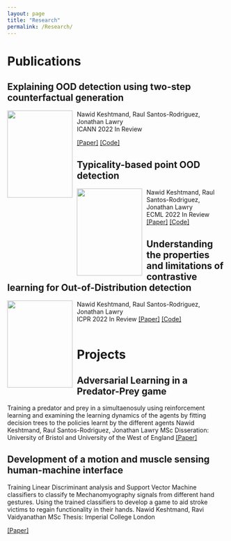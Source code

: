 ```yaml
---
layout: page
title: "Research"
permalink: /Research/
---
```


# Publications

## Explaining OOD detection using two-step   counterfactual generation

<img src="../images/what-if.jpg" width="150" 
     height="200" style="float: left;margin-right:10px" />
     
Nawid Keshtmand, Raul Santos-Rodriguez, Jonathan Lawry  
ICANN 2022 In Review

[[Paper]](https://www.overleaf.com/project/623c91a3e49ceb864ebc4e44) [[Code]](https://github.com/OngoingMLProjects/Contrastive_Dirichlet)


##  Typicality-based point OOD detection
<img src="../images/Typicality_inference.png" width="150" 
     height="200" style="float: left;margin-right:10px" />
     
     
Nawid Keshtmand, Raul Santos-Rodriguez, Jonathan Lawry  
ECML 2022 In Review
[[Paper]](https://www.overleaf.com/project/6177e98aed9c4d52c9b492db) [[Code]](https://github.com/OngoingMLProjects/Contrastive_Representation_Uncertainty)

## Understanding the properties and limitations of contrastive learning for Out-of-Distribution detection
<img src="../images/spectral_values.png" width="150" 
     height="200" style="float: left;margin-right:10px" />

Nawid Keshtmand, Raul Santos-Rodriguez, Jonathan Lawry  
ICPR 2022 In Review
[[Paper]](https://www.overleaf.com/project/610e721107d0070578038c9c)  [[Code]](https://github.com/OngoingMLProjects/Contrastive_Representation_Uncertainty)
<br/><br/>

# Projects
## Adversarial Learning in a  Predator-Prey game
Training a predator and prey in a simultaenosuly using reinforcement learning and examining the learning dynamics of the agents by fitting decision trees to the policies learnt by the different agents
Nawid Keshtmand, Raul Santos-Rodriguez, Jonathan Lawry
MSc Disseration: University of Bristol and University of the West of England
[[Paper]](https://www.overleaf.com/project/5d73620341090c00015db1a3)

##  Development of a motion and   muscle sensing human-machine interface
Training Linear Discriminant analysis and Support Vector Machine classifiers to classify te Mechanomyography signals from different  hand gestures. Using the trained classifiers to develop a game to aid stroke victims to regain functionality in their hands. 
Nawid Keshtmand, Ravi Vaidyanathan
MSc Thesis: Imperial College London

[[Paper]](https://www.overleaf.com/project/5d5587e5bb34bd0cc71b9505)
